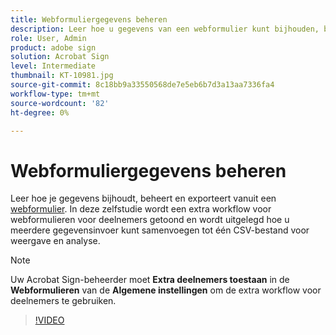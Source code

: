 ```yaml
---
title: Webformuliergegevens beheren
description: Leer hoe u gegevens van een webformulier kunt bijhouden, beheren en exporteren
role: User, Admin
product: adobe sign
solution: Acrobat Sign
level: Intermediate
thumbnail: KT-10981.jpg
source-git-commit: 8c18bb9a33550568de7e5eb6b7d3a13aa7336fa4
workflow-type: tm+mt
source-wordcount: '82'
ht-degree: 0%

---
```


# Webformuliergegevens beheren

Leer hoe je gegevens bijhoudt, beheert en exporteert vanuit een [webformulier](webform.md). In deze zelfstudie wordt een extra workflow voor webformulieren voor deelnemers getoond en wordt uitgelegd hoe u meerdere gegevensinvoer kunt samenvoegen tot één CSV-bestand voor weergave en analyse.

>[!NOTE]
>
>Uw Acrobat Sign-beheerder moet **Extra deelnemers toestaan** in de **Webformulieren** van de **Algemene instellingen** om de extra workflow voor deelnemers te gebruiken.

>[!VIDEO](https://video.tv.adobe.com/v/3409607?hidetitle=true)
